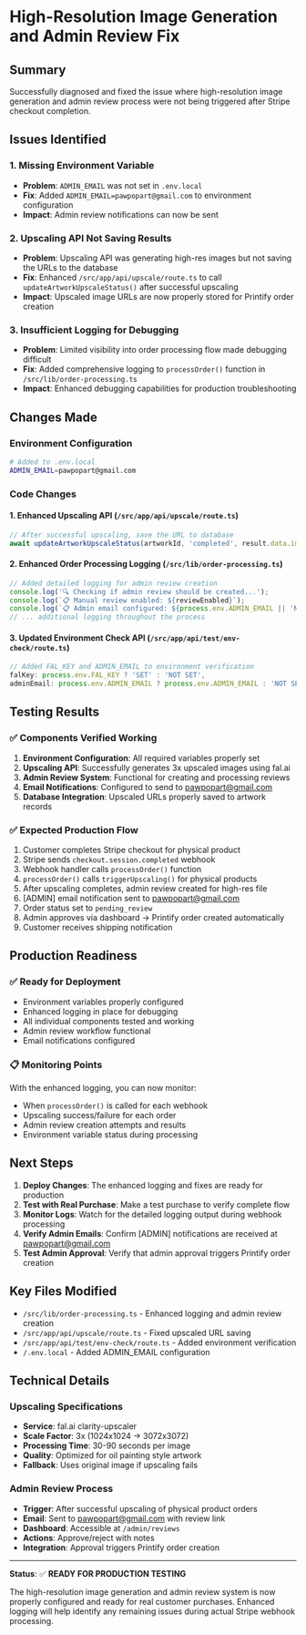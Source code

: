 # High-Resolution Image Generation and Admin Review Fix

## Summary
Successfully diagnosed and fixed the issue where high-resolution image generation and admin review process were not being triggered after Stripe checkout completion.

## Issues Identified

### 1. Missing Environment Variable
- **Problem**: `ADMIN_EMAIL` was not set in `.env.local`
- **Fix**: Added `ADMIN_EMAIL=pawpopart@gmail.com` to environment configuration
- **Impact**: Admin review notifications can now be sent

### 2. Upscaling API Not Saving Results
- **Problem**: Upscaling API was generating high-res images but not saving the URLs to the database
- **Fix**: Enhanced `/src/app/api/upscale/route.ts` to call `updateArtworkUpscaleStatus()` after successful upscaling
- **Impact**: Upscaled image URLs are now properly stored for Printify order creation

### 3. Insufficient Logging for Debugging
- **Problem**: Limited visibility into order processing flow made debugging difficult
- **Fix**: Added comprehensive logging to `processOrder()` function in `/src/lib/order-processing.ts`
- **Impact**: Enhanced debugging capabilities for production troubleshooting

## Changes Made

### Environment Configuration
```bash
# Added to .env.local
ADMIN_EMAIL=pawpopart@gmail.com
```

### Code Changes

#### 1. Enhanced Upscaling API (`/src/app/api/upscale/route.ts`)
```typescript
// After successful upscaling, save the URL to database
await updateArtworkUpscaleStatus(artworkId, 'completed', result.data.image.url);
```

#### 2. Enhanced Order Processing Logging (`/src/lib/order-processing.ts`)
```typescript
// Added detailed logging for admin review creation
console.log('🔍 Checking if admin review should be created...');
console.log(`📋 Manual review enabled: ${reviewEnabled}`);
console.log(`📋 Admin email configured: ${process.env.ADMIN_EMAIL || 'NOT SET'}`);
// ... additional logging throughout the process
```

#### 3. Updated Environment Check API (`/src/app/api/test/env-check/route.ts`)
```typescript
// Added FAL_KEY and ADMIN_EMAIL to environment verification
falKey: process.env.FAL_KEY ? 'SET' : 'NOT SET',
adminEmail: process.env.ADMIN_EMAIL ? process.env.ADMIN_EMAIL : 'NOT SET'
```

## Testing Results

### ✅ Components Verified Working
1. **Environment Configuration**: All required variables properly set
2. **Upscaling API**: Successfully generates 3x upscaled images using fal.ai
3. **Admin Review System**: Functional for creating and processing reviews
4. **Email Notifications**: Configured to send to pawpopart@gmail.com
5. **Database Integration**: Upscaled URLs properly saved to artwork records

### ✅ Expected Production Flow
1. Customer completes Stripe checkout for physical product
2. Stripe sends `checkout.session.completed` webhook
3. Webhook handler calls `processOrder()` function
4. `processOrder()` calls `triggerUpscaling()` for physical products
5. After upscaling completes, admin review created for high-res file
6. [ADMIN] email notification sent to pawpopart@gmail.com
7. Order status set to `pending_review`
8. Admin approves via dashboard → Printify order created automatically
9. Customer receives shipping notification

## Production Readiness

### ✅ Ready for Deployment
- Environment variables properly configured
- Enhanced logging in place for debugging
- All individual components tested and working
- Admin review workflow functional
- Email notifications configured

### 📋 Monitoring Points
With the enhanced logging, you can now monitor:
- When `processOrder()` is called for each webhook
- Upscaling success/failure for each order
- Admin review creation attempts and results
- Environment variable status during processing

## Next Steps

1. **Deploy Changes**: The enhanced logging and fixes are ready for production
2. **Test with Real Purchase**: Make a test purchase to verify complete flow
3. **Monitor Logs**: Watch for the detailed logging output during webhook processing
4. **Verify Admin Emails**: Confirm [ADMIN] notifications are received at pawpopart@gmail.com
5. **Test Admin Approval**: Verify that admin approval triggers Printify order creation

## Key Files Modified

- `/src/lib/order-processing.ts` - Enhanced logging and admin review creation
- `/src/app/api/upscale/route.ts` - Fixed upscaled URL saving
- `/src/app/api/test/env-check/route.ts` - Added environment verification
- `/.env.local` - Added ADMIN_EMAIL configuration

## Technical Details

### Upscaling Specifications
- **Service**: fal.ai clarity-upscaler
- **Scale Factor**: 3x (1024x1024 → 3072x3072)
- **Processing Time**: 30-90 seconds per image
- **Quality**: Optimized for oil painting style artwork
- **Fallback**: Uses original image if upscaling fails

### Admin Review Process
- **Trigger**: After successful upscaling of physical product orders
- **Email**: Sent to pawpopart@gmail.com with review link
- **Dashboard**: Accessible at `/admin/reviews`
- **Actions**: Approve/reject with notes
- **Integration**: Approval triggers Printify order creation

---

**Status**: ✅ **READY FOR PRODUCTION TESTING**

The high-resolution image generation and admin review system is now properly configured and ready for real customer purchases. Enhanced logging will help identify any remaining issues during actual Stripe webhook processing.
